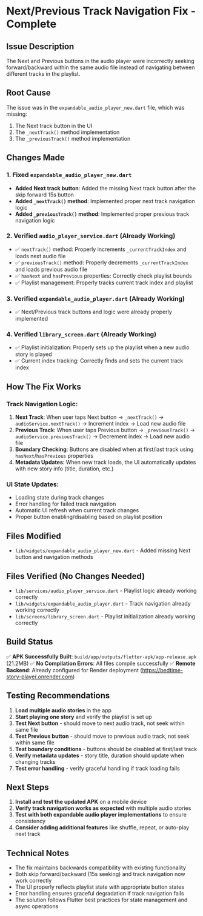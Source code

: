 # Next/Previous Track Navigation Fix - Complete

## Issue Description
The Next and Previous buttons in the audio player were incorrectly seeking forward/backward within the same audio file instead of navigating between different tracks in the playlist.

## Root Cause
The issue was in the `expandable_audio_player_new.dart` file, which was missing:
1. The Next track button in the UI
2. The `_nextTrack()` method implementation  
3. The `_previousTrack()` method implementation

## Changes Made

### 1. Fixed `expandable_audio_player_new.dart`
- **Added Next track button**: Added the missing Next track button after the skip forward 15s button
- **Added `_nextTrack()` method**: Implemented proper next track navigation logic
- **Added `_previousTrack()` method**: Implemented proper previous track navigation logic

### 2. Verified `audio_player_service.dart` (Already Working)
- ✅ `nextTrack()` method: Properly increments `_currentTrackIndex` and loads next audio file
- ✅ `previousTrack()` method: Properly decrements `_currentTrackIndex` and loads previous audio file  
- ✅ `hasNext` and `hasPrevious` properties: Correctly check playlist bounds
- ✅ Playlist management: Properly tracks current track index and playlist

### 3. Verified `expandable_audio_player.dart` (Already Working)
- ✅ Next/Previous track buttons and logic were already properly implemented

### 4. Verified `library_screen.dart` (Already Working)  
- ✅ Playlist initialization: Properly sets up the playlist when a new audio story is played
- ✅ Current index tracking: Correctly finds and sets the current track index

## How The Fix Works

### Track Navigation Logic:
1. **Next Track**: When user taps Next button → `_nextTrack()` → `audioService.nextTrack()` → Increment index → Load new audio file
2. **Previous Track**: When user taps Previous button → `_previousTrack()` → `audioService.previousTrack()` → Decrement index → Load new audio file
3. **Boundary Checking**: Buttons are disabled when at first/last track using `hasNext`/`hasPrevious` properties
4. **Metadata Updates**: When new track loads, the UI automatically updates with new story info (title, duration, etc.)

### UI State Updates:
- Loading state during track changes
- Error handling for failed track navigation
- Automatic UI refresh when current track changes
- Proper button enabling/disabling based on playlist position

## Files Modified
- `lib/widgets/expandable_audio_player_new.dart` - Added missing Next button and navigation methods

## Files Verified (No Changes Needed)
- `lib/services/audio_player_service.dart` - Playlist logic already working correctly
- `lib/widgets/expandable_audio_player.dart` - Track navigation already working correctly  
- `lib/screens/library_screen.dart` - Playlist initialization already working correctly

## Build Status
✅ **APK Successfully Built**: `build/app/outputs/flutter-apk/app-release.apk` (21.2MB)
✅ **No Compilation Errors**: All files compile successfully
✅ **Remote Backend**: Already configured for Render deployment (https://bedtime-story-player.onrender.com)

## Testing Recommendations
1. **Load multiple audio stories** in the app
2. **Start playing one story** and verify the playlist is set up
3. **Test Next button** - should move to next audio track, not seek within same file
4. **Test Previous button** - should move to previous audio track, not seek within same file  
5. **Test boundary conditions** - buttons should be disabled at first/last track
6. **Verify metadata updates** - story title, duration should update when changing tracks
7. **Test error handling** - verify graceful handling if track loading fails

## Next Steps
1. **Install and test the updated APK** on a mobile device
2. **Verify track navigation works as expected** with multiple audio stories
3. **Test with both expandable audio player implementations** to ensure consistency
4. **Consider adding additional features** like shuffle, repeat, or auto-play next track

## Technical Notes
- The fix maintains backwards compatibility with existing functionality
- Both skip forward/backward (15s seeking) and track navigation now work correctly
- The UI properly reflects playlist state with appropriate button states
- Error handling ensures graceful degradation if track navigation fails
- The solution follows Flutter best practices for state management and async operations
